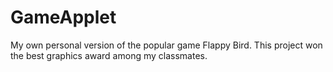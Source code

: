 # GameApplet
My own personal version of the popular game Flappy Bird. This project won the best graphics award among my classmates.
